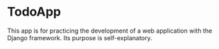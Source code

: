 # TodoApp

This app is for practicing the development of a web application with the Django framework.
Its purpose is self-explanatory.
